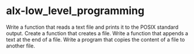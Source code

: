 # alx-low_level_programming
Write a function that reads a text file and prints it to the POSIX standard output.
Create a function that creates a file.
Write a function that appends a text at the end of a file.
Write a program that copies the content of a file to another file.